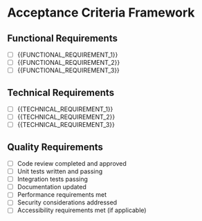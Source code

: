# Acceptance Criteria Framework

## Functional Requirements
- [ ] {{FUNCTIONAL_REQUIREMENT_1}}
- [ ] {{FUNCTIONAL_REQUIREMENT_2}}
- [ ] {{FUNCTIONAL_REQUIREMENT_3}}

## Technical Requirements
- [ ] {{TECHNICAL_REQUIREMENT_1}}
- [ ] {{TECHNICAL_REQUIREMENT_2}}
- [ ] {{TECHNICAL_REQUIREMENT_3}}

## Quality Requirements
- [ ] Code review completed and approved
- [ ] Unit tests written and passing
- [ ] Integration tests passing
- [ ] Documentation updated
- [ ] Performance requirements met
- [ ] Security considerations addressed
- [ ] Accessibility requirements met (if applicable)